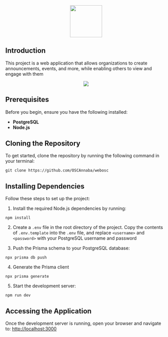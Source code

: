 <div align="center">
  <a href="mailto:osca@univ-annaba.dz"><img src="https://github.com/user-attachments/assets/086d9a88-1a13-4c61-b57a-c11c60aa53fd" width="100"/></a>
</div>

## Introduction

This project is a web application that allows organizations to create announcements, events, and more, while enabling others to view and engage with them

<div align="center">
  <kbd>
    <img src="https://github.com/user-attachments/assets/e903314e-1692-4452-b4f6-96598837aa4c" />
  </kbd>
</div>

## Prerequisites

Before you begin, ensure you have the following installed:

- **PostgreSQL**
- **Node.js**

## Cloning the Repository

To get started, clone the repository by running the following command in your terminal:

```
git clone https://github.com/OSCAnnaba/webosc
```

## Installing Dependencies

Follow these steps to set up the project:

1. Install the required Node.js dependencies by running:
```
npm install
```

2. Create a `.env` file in the root directory of the project. Copy the contents of `.env.template` into the `.env` file, and replace `<username>` and `<password>` with your PostgreSQL username and password
  
3. Push the Prisma schema to your PostgreSQL database:
```
npx prisma db push
```

4. Generate the Prisma client
```
npx prisma generate
```

5. Start the development server:
```
npm run dev
```

## Accessing the Application

Once the development server is running, open your browser and navigate to:
[http://localhost:3000](http://localhost:3000)
